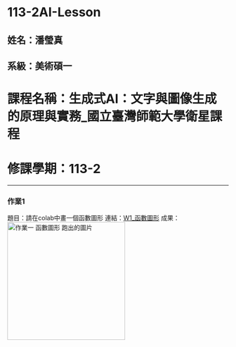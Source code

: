 # 113-2AI-Lesson
## 姓名：潘瑩真
## 系級：美術碩一
# 課程名稱：生成式AI：文字與圖像生成的原理與實務_國立臺灣師範大學衛星課程
# 修課學期：113-2

---
### 作業1
題目：請在colab中畫一個函數圖形
連結：[W1_函數圖形](https://colab.research.google.com/github/PanpanMOA/113-2AI-Lesson/blob/main/W1_%E5%87%BD%E6%95%B8%E5%9C%96%E5%BD%A2.ipynb)
成果：
<img width="268" alt="作業一 函數圖形 跑出的圖片" src="https://github.com/user-attachments/assets/07cbb626-f375-407a-aab3-a100573bbb9a" />

